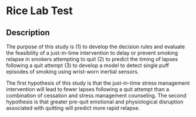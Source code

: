 # Rice Lab Test

## Description
The purpose of this study is (1) to develop the decision rules and
evaluate the feasibility of a just-in-time intervention to delay or
prevent smoking relapse in smokers attempting to quit (2) to predict
the timing of lapses following a quit attempt (3) to develop a model
to detect single puff episodes of smoking using wrist-worn inertial
sensors.

The first hypothesis of this study is that the just-in-time stress
management intervention will lead to fewer lapses following a quit
attempt than a combination of cessation and stress management
counseling. The second hypothesis is that greater pre-quit emotional
and physiological disruption associated with quitting will predict
more rapid relapse.
